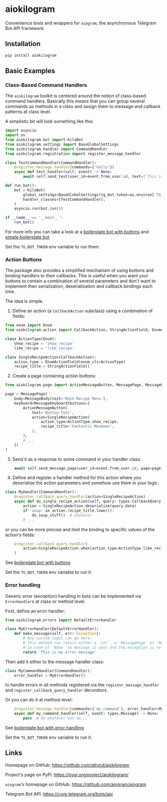 # aiokilogram

Convenience tools and wrappers for `aiogram`,
the asynchronous Telegram Bot API framework.


## Installation

```bash
pip install aiokilogram
```


## Basic Examples

### Class-Based Command Handlers

The `aiokilogram` toolkit is centered around the notion of class-based
command handlers. Basically this means that you can group several commands
as methods in a class and assign them to message and callback patterns
at class level.

A simplistic bit will look something like this:

```python
import asyncio
import os
from aiokilogram.bot import KiloBot
from aiokilogram.settings import BaseGlobalSettings
from aiokilogram.handler import CommandHandler
from aiokilogram.registration import register_message_handler

class TestCommandHandler(CommandHandler):
    @register_message_handler(commands={'hello'})
    async def test_handler(self, event) -> None:
        await self.send_text(user_id=event.from_user.id, text=f'This is a test reply')

def run_bot():
    bot = KiloBot(
        global_settings=BaseGlobalSettings(tg_bot_token=os.environ['TG_BOT_TOKEN']),
        handler_classes=[TestCommandHandler],
    )
    asyncio.run(bot.run())

if __name__ == '__main__':
    run_bot()
```

For more info you can take a look at a [boilerplate bot with buttons](boilerplate/button.py)
and [simple boilerplate bot](boilerplate/simple.py)

Set the `TG_BOT_TOKEN` env variable to run them.


### Action Buttons

The package also provides a simplified mechanism of using buttons and 
binding handlers to their callbacks.
This is useful when you want your buttons to contain a combination of
several parameters and don't want to implement their serialization,
deserialization and callback bindings each time.

The idea is simple.

1. Define an action (a `CallbackAction` subclass) using a combination of fields:
```python
from enum import Enum
from aiokilogram.action import CallbackAction, StringActionField, EnumActionField

class ActionType(Enum):
    show_recipe = 'show_recipe'
    like_recipe = 'like_recipe'

class SingleRecipeAction(CallbackAction):
    action_type = EnumActionField(enum_cls=ActionType)
    recipe_title = StringActionField()
```

2. Create a page containing action buttons:
```python
from aiokilogram.page import ActionMessageButton, MessagePage, MessageBody, MessageKeyboard

page = MessagePage(
    body=MessageBody(text='Main Recipe Menu'),
    keyboard=MessageKeyboard(buttons=[
        ActionMessageButton(
            text='Button Text',
            action=SingleRecipeAction(
                action_type=ActionType.show_recipe,
                recipe_title='Fantastic Menemen',
            ),
        ),
        # ...
    ])
)
```

3. Send it as a response to some command in your handler class:
```python
    await self.send_message_page(user_id=event.from_user.id, page=page)
```

4. Define and register a handler method for this action where you deserialize the 
   action parameters and somehow use them in your logic:
```python
class MyHandler(CommandHandler):
    @register_callback_query_handler(action=SingleRecipeAction)
    async def do_single_recipe_action(self, query: types.CallbackQuery) -> None:
        action = SingleRecipeAction.deserialize(query.data)
        if 'soup' in action.recipe_title.lower():
            do_soup_stuff()  # whatever
        # ...
```
or you can be more precise and limit the binding to specific values
of the action's fields:
```python
    @register_callback_query_handler(
        action=SingleRecipeAction.when(action_type=ActionType.like_recipe),
    )
```


See [boilerplate bot with buttons](boilerplate/button.py)

Set the `TG_BOT_TOKEN` env variable to run it.


### Error handling

Generic error (exception) handling in bots can be implemented via `ErrorHandler`s
at class or method level.

First, define an error handler:

```python
from aiokilogram.errors import DefaultErrorHandler

class MyErrorHandler(DefaultErrorHandler):
    def make_message(self, err: Exception):
        # Any custom logic can go here.
        # This method can return either a `str`, a `MessagePage` or `None`.
        # In case of `None` no message is sent and the exception is re-raised.
        return 'This is my error message'
```

Then add it either to the message handler class:

```python
class MyCommandHandler(CommandHandler):
    error_handler = MyErrorHandler()
```

to handle errors in all methods registered via the
`register_message_handler` and `register_callback_query_handler` decorators.

Or you can do it at method-level:

```python
    @register_message_handler(commands={'my_command'}, error_handler=MyErrorHandler())
    async def my_command_handler(self, event: types.Message) -> None:
        pass  # do whatever you do...
```

See [boilerplate bot with error handling](boilerplate/errors.py)

Set the `TG_BOT_TOKEN` env variable to run it.


## Links

Homepage on GitHub: https://github.com/altvod/aiokilogram

Project's page on PyPi: https://pypi.org/project/aiokilogram/

`aiogram`'s homepage on GitHub: https://github.com/aiogram/aiogram

Telegram Bot API: https://core.telegram.org/bots/api
